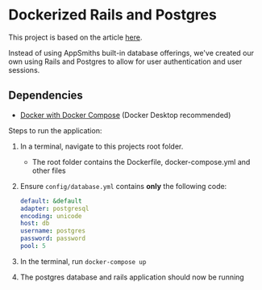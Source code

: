 # Dockerized Rails and Postgres

This project is based on the article [here](https://www.knowbe4.com/careers/blogs/engineering/railspostgresqldocker).

Instead of using AppSmiths built-in database offerings, we've created our own using Rails and Postgres to allow for user authentication and user sessions.

## Dependencies

- [Docker with Docker Compose](https://www.docker.com/get-started/) (Docker Desktop recommended)

Steps to run the application:

1. In a terminal, navigate to this projects root folder.

   - The root folder contains the Dockerfile, docker-compose.yml and other files

1. Ensure `config/database.yml` contains **only** the following code:

   ```yaml
   default: &default
   adapter: postgresql
   encoding: unicode
   host: db
   username: postgres
   password: password
   pool: 5
   ```

1. In the terminal, run `docker-compose up`

1. The postgres database and rails application should now be running
